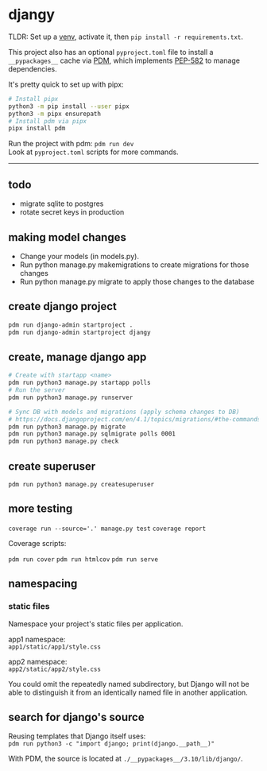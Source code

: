 # djangy

TLDR: Set up a [venv](https://docs.python.org/3/library/venv.html), activate it,
then `pip install -r requirements.txt`.

This project also has an optional `pyproject.toml` file to install a
`__pypackages__` cache via [PDM](https://github.com/pdm-project/pdm#what-is-pep-582),
which implements [PEP-582](https://peps.python.org/pep-0582/) to manage dependencies.

It's pretty quick to set up with pipx:

```bash
# Install pipx
python3 -m pip install --user pipx
python3 -m pipx ensurepath
# Install pdm via pipx
pipx install pdm
```

Run the project with pdm: `pdm run dev`  
Look at `pyproject.toml` scripts for more commands.

---

## todo

- migrate sqlite to postgres
- rotate secret keys in production

## making model changes

- Change your models (in models.py).
- Run python manage.py makemigrations to create migrations for those changes
- Run python manage.py migrate to apply those changes to the database

## create django project

```bash
pdm run django-admin startproject .
pdm run django-admin startproject djangy
```

## create, manage django app

```bash
# Create with startapp <name>
pdm run python3 manage.py startapp polls
# Run the server
pdm run python3 manage.py runserver

# Sync DB with models and migrations (apply schema changes to DB)
# https://docs.djangoproject.com/en/4.1/topics/migrations/#the-commands
pdm run python3 manage.py migrate
pdm run python3 manage.py sqlmigrate polls 0001
pdm run python3 manage.py check
```

## create superuser

`pdm run python3 manage.py createsuperuser`

## more testing

`coverage run --source='.' manage.py test`
`coverage report`

Coverage scripts:

`pdm run cover`
`pdm run htmlcov`
`pdm run serve`

## namespacing

### static files

Namespace your project's static files per application.

app1 namespace:  
`app1/static/app1/style.css`

app2 namespace:  
`app2/static/app2/style.css`

You could omit the repeatedly named subdirectory, but Django will not be able to
distinguish it from an identically named file in another application.

## search for django's source

Reusing templates that Django itself uses:  
`pdm run python3 -c "import django; print(django.__path__)"`

With PDM, the source is located at `./__pypackages__/3.10/lib/django/`.

